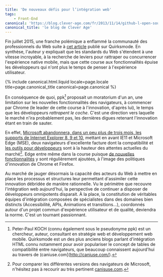 ```yaml
---
title: 'De nouveaux défis pour l’intégration web'
tags:
    - Front-End
canonical: 'https://blog.clever-age.com/fr/2013/11/14/github-l-open-source-qui-conquiert-le-monde/'
canonical_title: 'le blog de Clever Age'
---
```


Fin juillet 2015, une franche polémique a enflammé la communauté des
professionnels du Web suite à
[cet article](http://www.quirksmode.org/blog/archives/2015/07/stop_pushing_th.html 'Stop pushing the web forward')
publié sur Quirksmode. En synthèse, l'auteur y expliquait que les standards du
Web s'étendent à une vitesse incroyable, à la recherche de leviers pour
rattraper ou concurrencer l'expérience native mobile, mais que cette course aux
fonctionnalités épuise les développeurs qui n'ont plus le temps de penser à
l'expérience utilisateur.

[^1]:
    Peter-Paul KOCH (connu également sous le pseudonyme ppk) est un chercheur,
    auteur, consultant en stratégie web et développement web mobile. Quirksmode
    est un des plus anciens blogs parlant d'intégration HTML connu notamment
    pour avoir populariser le concept de tables de compatibilité entre
    navigateurs, que beaucoup connaissent aujourd'hui au travers de
    (caniuse.com](http://caniuse.com/).

<!-- more -->

{% include canonical.html.liquid
    locale=page.locale
    title=page.canonical_title
    canonical=page.canonical
%}

En conséquence de quoi, ppk[^1] proposait un moratorium d'un an, une limitation
sur les nouvelles fonctionnalités des navigateurs, à commencer par Chrome (le
leader de cette course à l'innovation, d'après lui), le temps que les
développeurs <em>rattrapent le coche</em>. C'est une direction vers laquelle le
marché n'ira probablement pas, les dernières digues retenant l'innovation étant
en train de sauter.

En effet,
[Microsoft abandonnera, dans un peu plus de trois mois, les supports de Internet Explorer 8, 9 et 10](https://technet.microsoft.com/en-us/ie/mt163707),
mettant en avant IE11 et Microsoft Edge (MSE), deux navigateurs d'excellente
facture dont la compatibilité et
[les outils pour développeurs](https://blog.clever-age.com/fr/2013/07/02/f12-de-ie11-du-nouveau-pour-les-developpeurs/)
sont à la hauteur des attentes actuelles du marché[^2]. Edge entre même dans la
course puisque
[de nouvelles fonctionnalités](https://dev.modern.ie/platform/status/) y sont
régulièrement ajoutées, à l'image des politiques d'innovation de Chrome et
Firefox.

[^2]:
    Pour comparer les différentes versions des navigateurs de Microsoft,
    n'hésitez pas à recourir au très pertinent
    [canisuse.com](http://caniuse.com/#compare=ie+8,ie+9,ie+10,ie+11,edge+12,edge+13 'Comparaison de IE8, IE9, IE10, IE11, MSE12 et MSE13 sur caniuse.com').

Au marché de jauger désormais la capacité des acteurs du Web à mettre en place
les processus et structures leur permettant d'assimiler cette innovation
débridée de manière rationnelle. Vu le périmètre que recouvre l'intégration web
aujourd'hui, la perspective de continuer a disposer de développeurs omnipotents
disparait. À la place, la constitution de véritables équipes d'intégration
composées de spécialistes dans des domaines bien distincts (Accessibilité, APIs,
Animations et transitions...), coordonnés autour d'un projet commun d'expérience
utilisateur et de qualité, deviendra la norme. C'est un tournant passionnant.
